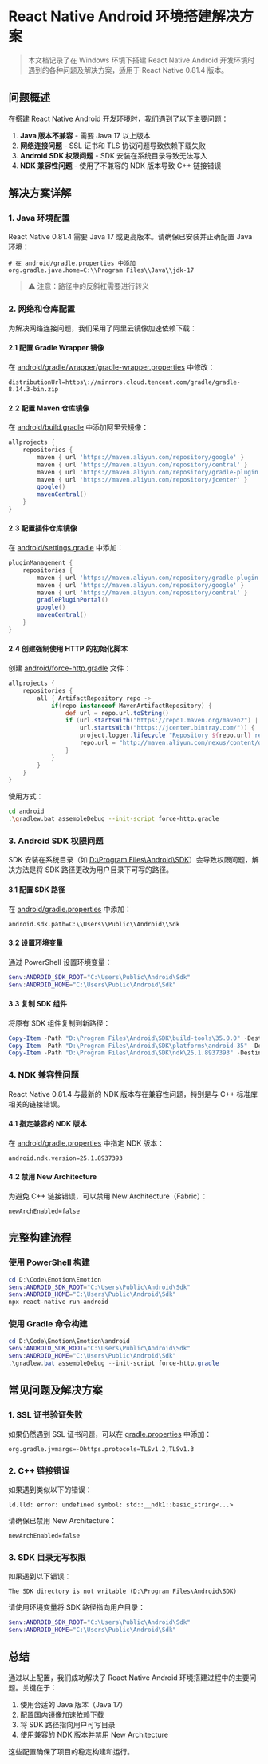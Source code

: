 # React Native Android 环境搭建解决方案

> 本文档记录了在 Windows 环境下搭建 React Native Android 开发环境时遇到的各种问题及解决方案，适用于 React Native 0.81.4 版本。

## 问题概述

在搭建 React Native Android 开发环境时，我们遇到了以下主要问题：

1. **Java 版本不兼容** - 需要 Java 17 以上版本
2. **网络连接问题** - SSL 证书和 TLS 协议问题导致依赖下载失败
3. **Android SDK 权限问题** - SDK 安装在系统目录导致无法写入
4. **NDK 兼容性问题** - 使用了不兼容的 NDK 版本导致 C++ 链接错误

## 解决方案详解

### 1. Java 环境配置

React Native 0.81.4 需要 Java 17 或更高版本。请确保已安装并正确配置 Java 环境：

```properties
# 在 android/gradle.properties 中添加
org.gradle.java.home=C:\\Program Files\\Java\\jdk-17
```

> ⚠️ 注意：路径中的反斜杠需要进行转义

### 2. 网络和仓库配置

为解决网络连接问题，我们采用了阿里云镜像加速依赖下载：

#### 2.1 配置 Gradle Wrapper 镜像

在 [android/gradle/wrapper/gradle-wrapper.properties](file:///d:/Code/Emotion/Emotion/android/gradle/wrapper/gradle-wrapper.properties) 中修改：

```properties
distributionUrl=https\://mirrors.cloud.tencent.com/gradle/gradle-8.14.3-bin.zip
```

#### 2.2 配置 Maven 仓库镜像

在 [android/build.gradle](file:///d:/Code/Emotion/Emotion/android/build.gradle) 中添加阿里云镜像：

```gradle
allprojects {
    repositories {
        maven { url 'https://maven.aliyun.com/repository/google' }
        maven { url 'https://maven.aliyun.com/repository/central' }
        maven { url 'https://maven.aliyun.com/repository/gradle-plugin' }
        maven { url 'https://maven.aliyun.com/repository/jcenter' }
        google()
        mavenCentral()
    }
}
```

#### 2.3 配置插件仓库镜像

在 [android/settings.gradle](file:///d:/Code/Emotion/Emotion/android/settings.gradle) 中添加：

```gradle
pluginManagement {
    repositories {
        maven { url 'https://maven.aliyun.com/repository/gradle-plugin' }
        maven { url 'https://maven.aliyun.com/repository/google' }
        maven { url 'https://maven.aliyun.com/repository/central' }
        gradlePluginPortal()
        google()
        mavenCentral()
    }
}
```

#### 2.4 创建强制使用 HTTP 的初始化脚本

创建 [android/force-http.gradle](file:///d:/Code/Emotion/Emotion/android/force-http.gradle) 文件：

```gradle
allprojects {
    repositories {
        all { ArtifactRepository repo ->
            if(repo instanceof MavenArtifactRepository) {
                def url = repo.url.toString()
                if (url.startsWith("https://repo1.maven.org/maven2") || 
                    url.startsWith("https://jcenter.bintray.com/")) {
                    project.logger.lifecycle "Repository ${repo.url} replaced by http://maven.aliyun.com/nexus/content/groups/public/"
                    repo.url = "http://maven.aliyun.com/nexus/content/groups/public/"
                }
            }
        }
    }
}
```

使用方式：
```bash
cd android
.\gradlew.bat assembleDebug --init-script force-http.gradle
```

### 3. Android SDK 权限问题

SDK 安装在系统目录（如 [D:\Program Files\Android\SDK](file:///D:/Program%20Files/Android/SDK)）会导致权限问题，解决方法是将 SDK 路径更改为用户目录下可写的路径。

#### 3.1 配置 SDK 路径

在 [android/gradle.properties](file:///d:/Code/Emotion/Emotion/android/gradle.properties) 中添加：

```properties
android.sdk.path=C:\\Users\\Public\\Android\\Sdk
```

#### 3.2 设置环境变量

通过 PowerShell 设置环境变量：

```powershell
$env:ANDROID_SDK_ROOT="C:\Users\Public\Android\Sdk"
$env:ANDROID_HOME="C:\Users\Public\Android\Sdk"
```

#### 3.3 复制 SDK 组件

将原有 SDK 组件复制到新路径：

```powershell
Copy-Item -Path "D:\Program Files\Android\SDK\build-tools\35.0.0" -Destination "C:\Users\Public\Android\Sdk\build-tools\35.0.0" -Recurse
Copy-Item -Path "D:\Program Files\Android\SDK\platforms\android-35" -Destination "C:\Users\Public\Android\Sdk\platforms\android-35" -Recurse
Copy-Item -Path "D:\Program Files\Android\SDK\ndk\25.1.8937393" -Destination "C:\Users\Public\Android\Sdk\ndk\25.1.8937393" -Recurse
```

### 4. NDK 兼容性问题

React Native 0.81.4 与最新的 NDK 版本存在兼容性问题，特别是与 C++ 标准库相关的链接错误。

#### 4.1 指定兼容的 NDK 版本

在 [android/gradle.properties](file:///d:/Code/Emotion/Emotion/android/gradle.properties) 中指定 NDK 版本：

```properties
android.ndk.version=25.1.8937393
```

#### 4.2 禁用 New Architecture

为避免 C++ 链接错误，可以禁用 New Architecture（Fabric）：

```properties
newArchEnabled=false
```

## 完整构建流程

### 使用 PowerShell 构建

```powershell
cd D:\Code\Emotion\Emotion
$env:ANDROID_SDK_ROOT="C:\Users\Public\Android\Sdk"
$env:ANDROID_HOME="C:\Users\Public\Android\Sdk"
npx react-native run-android
```

### 使用 Gradle 命令构建

```powershell
cd D:\Code\Emotion\Emotion\android
$env:ANDROID_SDK_ROOT="C:\Users\Public\Android\Sdk"
$env:ANDROID_HOME="C:\Users\Public\Android\Sdk"
.\gradlew.bat assembleDebug --init-script force-http.gradle
```

## 常见问题及解决方案

### 1. SSL 证书验证失败

如果仍然遇到 SSL 证书问题，可以在 [gradle.properties](file:///d:/Code/Emotion/Emotion/android/gradle.properties) 中添加：

```properties
org.gradle.jvmargs=-Dhttps.protocols=TLSv1.2,TLSv1.3
```

### 2. C++ 链接错误

如果遇到类似以下的错误：

```
ld.lld: error: undefined symbol: std::__ndk1::basic_string<...>
```

请确保已禁用 New Architecture：

```properties
newArchEnabled=false
```

### 3. SDK 目录无写权限

如果遇到以下错误：

```
The SDK directory is not writable (D:\Program Files\Android\SDK)
```

请使用环境变量将 SDK 路径指向用户目录：

```powershell
$env:ANDROID_SDK_ROOT="C:\Users\Public\Android\Sdk"
$env:ANDROID_HOME="C:\Users\Public\Android\Sdk"
```

## 总结

通过以上配置，我们成功解决了 React Native Android 环境搭建过程中的主要问题。关键在于：

1. 使用合适的 Java 版本（Java 17）
2. 配置国内镜像加速依赖下载
3. 将 SDK 路径指向用户可写目录
4. 使用兼容的 NDK 版本并禁用 New Architecture

这些配置确保了项目的稳定构建和运行。